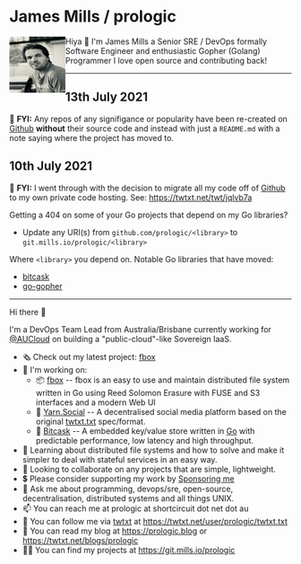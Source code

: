 # James Mills / prologic

<img align="left" width="100" height="100" src="https://raw.githubusercontent.com/prologic/prologic/master/static/me.png" />

Hiya 👋 I'm James Mills a Senior SRE / DevOps formally Software Engineer and enthusiastic Gopher (Golang) Programmer I love open source and contributing back!



----

## 13th July 2021

📣 **FYI:** Any repos of any signifigance or popularity have been re-created
            on [Github](https://github.com) __without__ their source code
            and instead with just a `README.md` with a note saying where the
            project has moved to.

## 10th July 2021

📣 **FYI:** I went through with the decision to migrate all my code off of
            [Github](https://github.com) to my own private code hosting.
            See: https://twtxt.net/twt/jqlvb7a

Getting a 404 on some of your Go projects that depend on my Go libraries?

- Update any URI(s) from `github.com/prologic/<library>` to `git.mills.io/prologic/<library>`

Where `<library>` you depend on. Notable Go libraries that have moved:

- [bitcask](https://git.mills.io/prologic/bitcask)
- [go-gopher](https://git.mills.io/prologic/go-gopher)

----

Hi there 👋

I'm a DevOps Team Lead from Australia/Brisbane currently working for
[@AUCloud](https://git.mills.io/aucloud) on building a "public-cloud"-like
Sovereign IaaS.

- 🗞 Check out my latest project: [fbox](https://git.mills.io/prologic/fbox)
- 🚧 I'm working on:
  - 📦 [fbox](https://git.mills.io/prologic/fbox) -- fbox is an easy to use
       and maintain distributed file system written in Go using Reed Solomon
       Erasure with FUSE and S3 interfaces and a modern Web UI
  - 📕 [Yarn.Social](#TBD) -- A decentralised social media platform based on
       the original [twtxt.txt](https://twtxt.readthedocs.org) spec/format.
  - 🔑 [Bitcask](https://git.mills.io/prologic/bitcask) -- A embedded
       key/value store written in [Go](https://golang.org) with predictable
       performance, low latency and high throughput.
- 📖 Learning about distributed file systems and how to solve and make it
     simpler to deal with stateful services in an easy way.
- 🙋 Looking to collaborate on any projects that are simple, lightweight.
- 💲 Please consider supporting my work by [Sponsoring me](https://github.com/sponsors/prologic)
- 💬 Ask me about programming, devops/sre, open-source, decentralisation,
     distributed systems and all things UNIX.
- 📫 You can reach me at prologic at shortcircuit dot net dot au
- 📕 You can follow me via [twtxt](https://twtxt.readthedocs.org) at https://twtxt.net/user/prologic/twtxt.txt
- 📰 You can read my blog at https://prologic.blog or https://twtxt.net/blogs/prologic
- 👨‍💻 You can find my projects at https://git.mills.io/prologic
